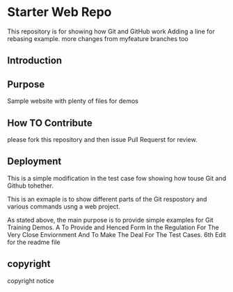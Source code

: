 
# Starter Web Repo

This repository is for showing how Git and GitHub work
Adding a line for rebasing example.
more changes from myfeature branches too

## Introduction

## Purpose

Sample website with plenty of files for demos

## How TO Contribute

please fork this repository and then issue Pull Requerst for review.
## Deployment


This is a simple modification in the test case fow showing how touse Git and Github tohether. 


This is an exmaple is to show different parts of the Git respostory and various commands usng a web project.


As stated above, the main purpose is to provide simple examples for Git Training Demos. A To Provide and Henced Form In the Regulation For The Very Close Enviornment And To Make The Deal For The Test Cases.
6th Edit for the readme file

## copyright
copyright notice 
